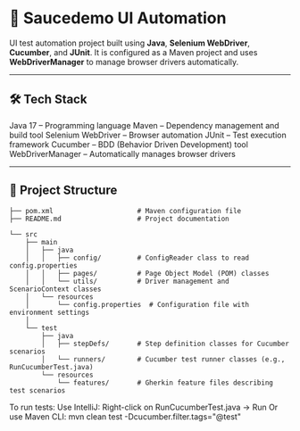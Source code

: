 # 🧪 Saucedemo UI Automation

UI test automation project built using **Java**, **Selenium WebDriver**, **Cucumber**, and **JUnit**. 
It is configured as a Maven project and uses **WebDriverManager** to manage browser drivers automatically.

---

## 🛠 Tech Stack

Java 17 – Programming language
Maven – Dependency management and build tool
Selenium WebDriver – Browser automation
JUnit – Test execution framework
Cucumber – BDD (Behavior Driven Development) tool
WebDriverManager – Automatically manages browser drivers

---

## 📁 Project Structure

```saucedemo-ui-automation/
├── pom.xml                     # Maven configuration file
├── README.md                   # Project documentation

└── src
    ├── main
    │   ├── java
    │   │   ├── config/         # ConfigReader class to read config.properties
    │   │   ├── pages/          # Page Object Model (POM) classes
    │   │   └── utils/          # Driver management and ScenarioContext classes
    │   └── resources
    │       └── config.properties  # Configuration file with environment settings
    │
    └── test
        ├── java
        │   ├── stepDefs/       # Step definition classes for Cucumber scenarios
        │   └── runners/        # Cucumber test runner classes (e.g., RunCucumberTest.java)
        └── resources
            └── features/       # Gherkin feature files describing test scenarios
```

To run tests:
Use IntelliJ: Right-click on RunCucumberTest.java → Run
Or use Maven CLI: mvn clean test -Dcucumber.filter.tags="@test"

